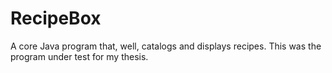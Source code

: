 # RecipeBox
A core Java program that, well, catalogs and displays recipes.
This was the program under test for my thesis.
